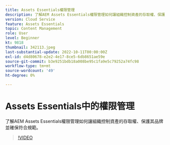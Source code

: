 ```yaml
---
title: Assets Essentials權限管理
description: 了解AEM Assets Essentials權限管理如何讓組織控制資產的存取權、保護其品牌並確保符合規範。
version: Cloud Service
feature: Assets Essentials
topic: Content Management
role: User
level: Beginner
kt: 9818
thumbnail: 342113.jpeg
last-substantial-update: 2022-10-11T00:00:00Z
exl-id: d4d80678-e2e2-4e17-8ce5-6db8651ae59e
source-git-commit: b3e9251bdb18a008be95c1fa9e5c79252a74fc98
workflow-type: tm+mt
source-wordcount: '49'
ht-degree: 0%

---
```


# Assets Essentials中的權限管理

了解AEM Assets Essentials權限管理如何讓組織控制資產的存取權、保護其品牌並確保符合規範。

>[!VIDEO](https://video.tv.adobe.com/v/342113?quality=12&learn=on)
